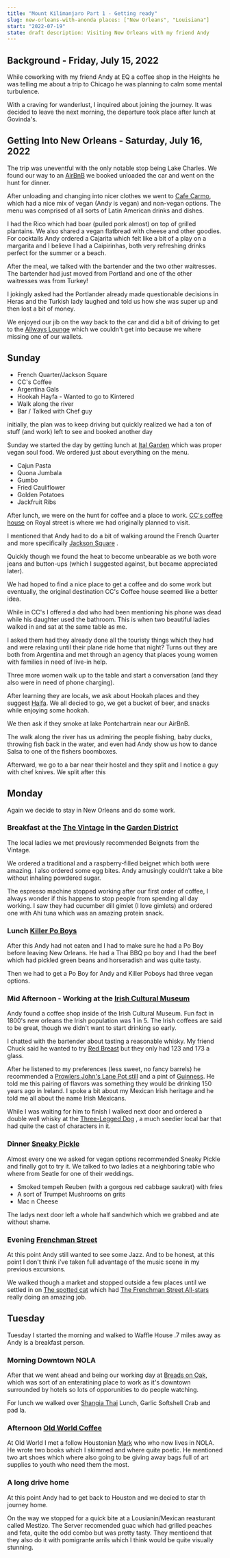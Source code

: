 ```yaml
---
title: "Mount Kilimanjaro Part 1 - Getting ready"
slug: new-orleans-with-anonda places: ["New Orleans", "Louisiana"]
start: "2022-07-19"
state: draft description: Visiting New Orleans with my friend Andy
---
```


## Background - Friday, July 15, 2022

While coworking with my friend Andy at EQ a coffee shop in the Heights he was
telling me about a trip to Chicago he was planning to calm some mental
turbulence.

With a craving for wanderlust, I inquired about joining the journey. It was
decided to leave the next morning, the departure took place after lunch at
Govinda's.

## Getting Into New Orleans - Saturday, July 16, 2022

The trip was uneventful with the only notable stop being Lake Charles. We found
our way to an [AirBnB](https://www.airbnb.com/rooms/10068423) we booked unloaded
the car and went on the hunt for dinner.

After unloading and changing into nicer clothes we went
to [Cafe Carmo](http://cafecarmo.com), which had a nice mix of vegan (Andy is
vegan) and non-vegan options. The menu was comprised of all sorts of Latin
American drinks and dishes.

I had the Rico which had boar (pulled pork almost) on top of grilled plantains.
We also shared a vegan flatbread with cheese and other goodies. For cocktails
Andy ordered a Cajarita which felt like a bit of a play on a margarita and I
believe I had a Caipirinhas, both very refreshing drinks perfect for the summer
or a beach.

After the meal, we talked with the bartender and the two other waitresses. The
bartender had just moved from Portland and one of the other waitresses was from
Turkey!

I jokingly asked had the Portlander already made questionable decisions in Heras
and the Turkish lady laughed and told us how she was super up and then lost a
bit of money.

We enjoyed our jib on the way back to the car and did a bit of driving to get to
the [Allways Lounge](https://theallwayslounge.net) which we couldn't get into
because we where missing one of our wallets.

## Sunday

- French Quarter/Jackson Square
- CC's Coffee
- Argentina Gals
- Hookah Hayfa - Wanted to go to Kintered
- Walk along the river
- Bar / Talked with Chef guy

initially, the plan was to keep driving but quickly realized we had a ton of
stuff (and work) left to see and booked another day

Sunday we started the day by getting lunch at [Ital Garden]( italgardennola.com)
which was proper vegan soul food. We ordered just about everything on the menu.

- Cajun Pasta
- Quona Jumbala
- Gumbo
- Fried Cauliflower
- Golden Potatoes
- Jackfruit Ribs

After lunch, we were on the hunt for coffee and a place to
work. [CC's coffee house](https://www.ccscoffee.com) on Royal street is where we
had originally planned to visit.

I mentioned that Andy had to do a bit of walking around the French Quarter and
more
specifically [Jackson Square](https://www.neworleans.com/listing/jackson-square/32150/)
.

Quickly though we found the heat to become unbearable as we both wore jeans and
button-ups (which I suggested against, but became appreciated later).

We had hoped to find a nice place to get a coffee and do some work but
eventually, the original destination CC's Coffee house seemed like a better
idea.

While in CC's I offered a dad who had been mentioning his phone was dead while
his daughter used the bathroom. This is when two beautiful ladies walked in and
sat at the same table as me.

I asked them had they already done all the touristy things which they had and
were relaxing until their plane ride home that night? Turns out they are both
from Argentina and met through an agency that places young women with families
in need of live-in help.

Three more women walk up to the table and start a conversation (and they also
were in need of phone charging).

After learning they are locals, we ask about Hookah places and they
suggest [Haifa](https://haifacusinenola.com). We all decied to go, we get a
bucket of beer, and snacks while enjoying some hookah.

We then ask if they smoke at lake Pontchartrain near our AirBnB.

The walk along the river has us admiring the people fishing, baby ducks,
throwing fish back in the water, and even had Andy show us how to dance Salsa to
one of the fishers boomboxes.

Afterward, we go to a bar near their hostel and they split and I notice a guy
with chef knives. We split after this

## Monday

Again we decide to stay in New Orleans and do some work.

### Breakfast at the [The Vintage](http://thevintagenola.com) in the [Garden District](https://www.neworleans.com/plan/neighborhoods/uptown-garden-district/)

The local ladies we met previously recommended Beignets from the Vintage.

We ordered a traditional and a raspberry-filled beignet which both were amazing.
I also ordered some egg bites. Andy amusingly couldn't take a bite without
inhaling powdered sugar.

The espresso machine stopped working after our first order of coffee, I always
wonder if this happens to stop people from spending all day working. I saw they
had cucumber dill gimlet (I love gimlets) and ordered one with Ahi tuna which
was an amazing protein snack.

### Lunch [Killer Po Boys](http://www.killerpoboys.com/)

After this Andy had not eaten and I had to make sure he had a Po Boy before
leaving New Orleans. He had a Thai BBQ po boy and I had the beef which had
pickled green beans and horseradish and was quite tasty.

Then we had to get a Po Boy for Andy and Killer Poboys had three vegan options.

### Mid Afternoon - Working at the [Irish Cultural Museum](https://www.neworleans.com/listing/the-irish-cultural-museum-of-new-orleans/30407/)

Andy found a coffee shop inside of the Irish Cultural Museum. Fun fact in 1800's
new orleans the Irish population was 1 in 5. The Irish coffees are said to be
great, though we didn't want to start drinking so early.

I chatted with the bartender about tasting a reasonable whisky. My friend Chuck
said he wanted to try [Red Breast](https://www.redbreastwhiskey.com/) but they
only had 123 and 173 a glass.

After he listened to my preferences (less sweet, no fancy barrels) he
recommended
a [Prowlers John's Lane Pot still](https://www.powerswhiskey.com/en-us/product/johns-lane)
and a pint of [Guinness](https://www.guinness.com/). He told me this pairing of
flavors was something they would be drinking 150 years ago in Ireland. I spoke a
bit about my Mexican Irish heritage and he told me all about the name Irish
Mexicans.

While I was waiting for him to finish I walked next door and ordered a double
well whisky at
the [Three-Legged Dog](https://www.neworleans.com/listing/three-legged-dog/33371/)
, a much seedier local bar that had quite the cast of characters in it.

### Dinner [Sneaky Pickle](https://www.yousneakypickle.com/)

Almost every one we asked for vegan options recommended Sneaky Pickle and
finally got to try it. We talked to two ladies at a neighboring table who where
from Seatle for one of their weddings.

* Smoked tempeh Reuben (with a gorgous red cabbage saukrat) with fries
* A sort of Trumpet Mushrooms on grits
* Mac n Cheese

The ladys next door left a whole half sandwhich which we grabbed and ate without
shame.

### Evening [Frenchman Street](https://www.neworleans.com/plan/streets/frenchmen-street/)

At this point Andy still wanted to see some Jazz. And to be honest, at this
point I don't think i've taken full advantage of the music scene in my previous
excursions.

We walked though a market and stopped outside a few places until we settled in
on
[The spotted cat](https://www.spottedcatmusicclub.com/) which
had [The Frenchman Street All-stars](https://www.louisianamusicfactory.com/product/dominick-grillo-the-frenchmen-street-all-stars/)
really doing an amazing job.

## Tuesday

Tuesday I started the morning and walked to Waffle House .7 miles away as Andy
is a breakfast person.

### Morning Downtown NOLA

After that we went ahead and being our working day
at [Breads on Oak](https://www.breadsonoak.com/), which was sort of an
enteratining place to work as it's downtown surrounded by hotels so lots of
opporunities to do people watching.

For lunch we walked over [Shangia Thai](http://singhathai-cafe.com/) Lunch,
Garlic Softshell Crab and pad la.

### Afternoon [Old World Coffee](https://oldroadcoffee.com/)

At Old World I met a follow Houstonian [Mark](https://linktr.ee/marktwilliamsii)
who who now lives in NOLA. He wrote two books which I skimmed and where quite
poetic. He mentioned two art shoes which where also going to be giving away bags
full of art supplies to youth who need them the most.

### A long drive home

At this point Andy had to get back to Houston and we decied to star th journey
home.

On the way we stopped for a quick bite at a Lousianin/Mexican reasturant called
Mestizo. The Server recomended guac which had grilled peaches and feta, quite
the odd combo but was pretty tasty. They mentioend that they also do it with
pomigrante arrils which I think would be quite visually stunning.

